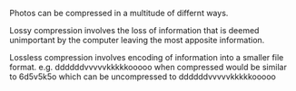 Photos can be compressed in a multitude of differnt ways. 

Lossy compression involves the loss of information that is deemed unimportant by the computer leaving the most apposite information.

Lossless compression involves encoding of information into a smaller file format. e.g. ddddddvvvvvkkkkkooooo when compressed would be similar to 6d5v5k5o which can be uncompressed to ddddddvvvvvkkkkkooooo